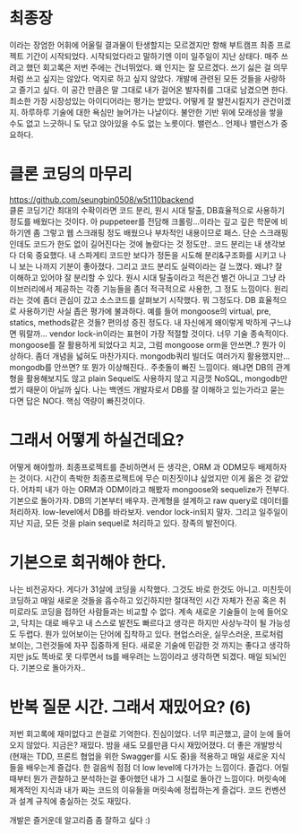 # 최종장
이라는 장엄한 어휘에 어울릴 결과물이 탄생할지는 모르겠지만 항해 부트캠프 최종 프로젝트 기간이 시작되었다. 시작되었다라고 말하기엔 이미 일주일이 지난 상태다. 매주 쓰려고 했던 회고록은 저번 주에는 건너뛰었다.
왜 인지는 잘 모르겠다. 쓰기 싫은 걸 의무처럼 쓰고 싶지는 않았다. 억지로 하고 싶지 않았다. 개발에 관련된 모든 것들을 사랑하고 즐기고 싶다. 이 공간 만큼은 말 그대로 내가 걸어온 발자취를 그대로 남겼으면 한다.
최소한 가장 시장성있는 아이디어라는 평가는 받았다. 어떻게 잘 발전시킬지가 관건이겠지. 하루하루 기술에 대한 욕심만 늘어가는 나날이다. 불안한 기반 위에 모래성을 쌓을 수도 없고 느긋하니 도 닦고 앉아있을 수도 없는 노릇이다.
밸런스.. 언제나 밸런스가 중요하다. 


# 클론 코딩의 마무리
https://github.com/seungbin0508/w5t110backend  
클론 코딩기간 최대의 수확이라면 코드 분리, 원시 시대 탈출, DB효율적으로 사용하기 정도를 배웠다는 것이다. 아 puppeteer를 전담해 크롤링...이라는 깊고 깊은 학문에 비하기엔 좀 그렇고 웹 스크래핑 정도 배웠으나 부차적인 내용이므로 패스. 단순 스크래핑인데도 코드가 한도 없이 길어진다는 것에 놀랐다는 것 정도만..
코드 분리는 내 생각보다 더욱 중요했다. 내 스파게티 코드만 보다가 정돈을 시도해 분리&구조화를 시키고 나니 보는 나까지 기분이 좋아졌다. 그리고 코드 분리도 실력이라는 걸 느꼈다. 왜냐? 잘 이해하고 있어야 잘 분리할 수 있다.
원시 시대 탈출이라고 적은건 별건 아니고 그냥 라이브러리에서 제공하는 각종 기능들을 좀더 적극적으로 사용한, 그 정도 느낌이다. 원리라는 것에 좀더 관심이 갔고 소스코드를 살펴보기 시작했다. 뭐 그정도다.
DB 효율적으로 사용하기란 사실 좁은 평가에 불과하다. 예를 들어 mongoose의 virtual, pre, statics, methods같은 것들? 편의성 증진 정도다. 내 자신에게 왜이렇게 박하게 구느냐면
뭐랄까... vendor lock-in이라는 표현이 가장 적절할 것이다. 너무 기술 종속적이다. mongoose를 잘 활용하게 되었다고 치고, 그럼 mongoose orm을 안쓰면..? 뭔가 이상하다.
좀더 개념을 넓혀도 마찬가지다. mongodb쿼리 빌더도 여러가지 활용했지만... mongodb를 안쓰면? 또 뭔가 이상해진다.. 주춧돌이 빠진 느낌이다. 
왜냐면 DB의 관계형을 활용해보지도 않고 plain Sequel도 사용하지 않고 지금껏 NoSQL, mongodb만 썼기 때문이 아닐까 싶다. 나는 백엔드 개발자로서 DB를 잘 이해하고 있는가라고 묻는다면 답은 NO다.
핵심 역량이 빠진것이다.

# 그래서 어떻게 하실건데요?
어떻게 해야할까. 최종프로젝트를 준비하면서 든 생각은, ORM 과 ODM모두 배제하자는 것이다. 시간이 촉박한 최종프로젝트에 무슨 미친짓이냐 싶었지만 이게 옳은 것 같았다. 어차피 내가 아는 ORM과 ODM이라고 해봤자
mongoose와 sequelize가 전부다. 기본으로 돌아가자. DB의 기본부터 배우자. 관계형을 설계하고 raw query로 데이터를 처리하자. low-level에서 DB를 바라보자. vendor lock-in되지 말자.
그리고 일주일이 지난 지금, 모든 것을 plain sequel로 처리하고 있다. 장족의 발전이다.

# 기본으로 회귀해야 한다.
나는 비전공자다. 게다가 31살에 코딩을 시작했다. 그것도 바로 한것도 아니고. 미친듯이 코딩하고 매일 새로운 것들을 흡수하고 있긴하지만 절대적인 시간 자체가 전공 혹은 취미로라도 코딩을 접하던 사람들과는 비교할 수 없다.
계속 새로운 기술들이 눈에 들어오고, 닥치는 대로 배우고 내 스스로 발전도 빠르다고 생각은 하지만 사상누각이 될 가능성도 두렵다. 뭔가 있어보이는 단어에 집착하고 있다. 현업스러운, 실무스러운, 프로처럼 보이는, 그런것들에 자꾸
집중하게 된다. 새로운 기술에 민감한 것 까지는 좋다고 생각하지만 js도 똑바로 못 다루면서 ts를 배우려는 느낌이라고 생각하면 되겠다. 매일 되뇌인다. 기본으로 돌아가자.. 

# 반복 질문 시간. 그래서 재밌어요? (6)
저번 회고록에 재미없다고 쓴걸로 기억한다. 진심이었다. 너무 피곤했고, 글이 눈에 들어오지 않았다. 지금은? 재밌다. 밤을 새도 모를만큼 다시 재밌어졌다. 더 좋은 개발방식(현재는 TDD, 프론트 협업을 위한 Swagger를 시도 중)을 적용하고
매일 새로운 지식들을 배우는게 즐겁다. 한 걸음씩 점점 더 low level에 다가가는 느낌이다. 즐겁다. 어릴 때부터 뭔가 관찰하고 분석하는걸 좋아했던 내가 그 시절로 돌아간 느낌이다. 머릿속에 체계적인 지식과
내가 짜는 코드의 이유들을 머릿속에 정립하는게 즐겁다. 코드 컨벤션과 설계 규칙에 충실하는 것도 재밌다.

개발은 즐거운데 알고리즘 좀 잘하고 싶다 :)

